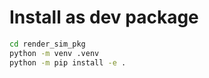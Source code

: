 # Install as dev package

```bash
cd render_sim_pkg
python -m venv .venv
python -m pip install -e .
```